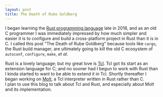 ```yaml
---
layout: post
title: The Death of Rube Goldberg
---
```


I began learning the [Rust programming language](rust-lang.org) late in 2018, and as an old C
programmer I was immediately impressed by how much simpler and easier it is to configure and
build a cross-platform project in Rust than it is in C. I called this post
"The Death of Rube Goldberg" because tools like `cargo`, the Rust build
manager, are ultimately going to kill the old C ecosystem of `autoconf`, `configure`, `make`,
_et al_.

Rust is a lovely language; but my great love is [Tcl](tcl-lang.org).  Tcl got its start as an
extension language for C; and no sooner had I begun to work with Rust than I kinda started to
want to be able to extend it in Tcl.  Shortly thereafter I began working on
[Molt](https://github.com/wduquette/molt), a Tcl interpreter written in Rust rather than C.  
I plan to use this blog to talk about Tcl and Rust, and especially about Molt and its
implementation.

<!--
![_config.yml]({{ site.baseurl }}/images/config.png)

-->
